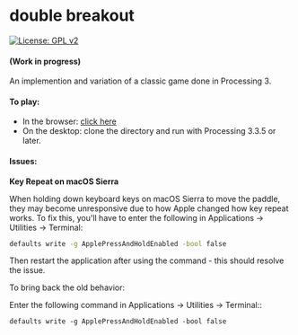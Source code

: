 # double breakout

[![License: GPL v2](https://img.shields.io/badge/License-GPL%20v2-blue.svg)](https://www.gnu.org/licenses/old-licenses/gpl-2.0.en.html)

#### (Work in progress)

An implemention and variation of a classic game done in Processing 3.

#### To play:

- In the browser: [click here](https://rad1al.github.io/double_breakout.html "double_breakout")
- On the desktop: clone the directory and run with Processing 3.3.5 or later.

#### Issues:

**Key Repeat on macOS Sierra**

When holding down keyboard keys on macOS Sierra to move the paddle, they may become unresponsive due to how Apple changed how key repeat works. To fix this, you'll have to enter the following in Applications → Utilities → Terminal:

```Bash
defaults write -g ApplePressAndHoldEnabled -bool false 
```

Then restart the application after using the command - this should resolve the issue.

To bring back the old behavior:

Enter the following command in Applications → Utilities → Terminal::

```
defaults write -g ApplePressAndHoldEnabled -bool false 
```
